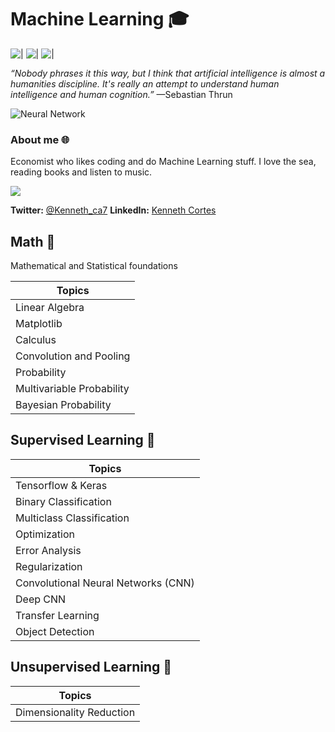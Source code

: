 # Machine Learning 🎓

![|](https://img.shields.io/badge/Python-85.6%25-green.svg)
![|](https://img.shields.io/badge/Jupyter%20Notebook-14.4%25-orange)
![|](https://img.shields.io/github/commit-activity/m/Kenneth-ca/holbertonschool-machine_learning)

*“Nobody phrases it this way, but I think that artificial intelligence is
almost a humanities discipline. It's really an attempt to understand human
intelligence and human cognition.”* —Sebastian Thrun

![Neural Network](https://upload.wikimedia.org/wikipedia/commons/thumb/4/46/Colored_neural_network.svg/296px-Colored_neural_network.svg.png)

### About me 🌐
Economist who likes coding and do Machine Learning stuff.
I love the sea, reading books and listen to music.

[![](https://sourcerer.io/fame/Kenneth-ca/Kenneth-ca/holbertonschool-machine_learning/images/0)](https://sourcerer.io/fame/Kenneth-ca/Kenneth-ca/holbertonschool-machine_learning/links/0)

**Twitter:** [@Kenneth_ca7](http://twitter.com/Kenneth_ca7)
**LinkedIn:** [Kenneth Cortes](https://www.linkedin.com/in/kenneth-cortes-aguas/)

## Math 📐
Mathematical and Statistical foundations

|  Topics |
| ------------ |
|Linear Algebra  |   
| Matplotlib  |  
|  Calculus |  
|  Convolution and Pooling |  
| Probability |   
|  Multivariable Probability |   
|  Bayesian Probability  |   



## Supervised Learning 📕
|  Topics |
| ------------ |
|Tensorflow & Keras|
|Binary Classification |
|Multiclass Classification|
|Optimization|
|Error Analysis|
|Regularization|
|Convolutional Neural Networks (CNN)|
|Deep CNN|
|Transfer Learning|
|Object Detection|


## Unsupervised Learning 📖

|  Topics |
| ------------ |
|Dimensionality Reduction|
